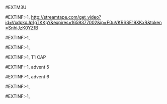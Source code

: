 #EXTM3U

#EXTINF:-1,
http://streamtape.com/get_video?id=VxdpkdJp1gTKKpY&expires=1659377002&ip=F0uVKRSSE19XKxR&token=SnhiJzK0YZfB

#EXTINF:-1,


#EXTINF:-1,


#EXTINF:-1, T1 CAP


#EXTINF:-1, advent 5


#EXTINF:-1, advent 6

#EXTINF:-1,


#EXTINF:-1,

